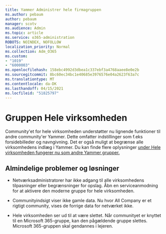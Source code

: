 ```yaml
---
title: Yammer Administrer hele firmagruppen
ms.author: pebaum
author: pebaum
manager: scotv
ms.audience: Admin
ms.topic: article
ms.service: o365-administration
ROBOTS: NOINDEX, NOFOLLOW
localization_priority: Normal
ms.collection: Adm_O365
ms.custom:
- "1019"
- "6000003"
ms.openlocfilehash: 158ebc4992d3dbea1c337ebf3a4768aaee8e0e2b
ms.sourcegitcommit: 8bc60ec34bc1e40685e3976576e04a2623f63a7c
ms.translationtype: MT
ms.contentlocale: da-DK
ms.lasthandoff: 04/15/2021
ms.locfileid: "51825797"
---
```

# <a name="all-company-group"></a>Gruppen Hele virksomheden

Community'et for hele virksomheden understøtter nu lignende funktioner til andre community'er Yammer. Dette omfatter indstillinger som f.eks forsidebilleder og navngivning. Det er også muligt at begrænse alle virksomhedens indlæg i Yammer. Du kan finde flere oplysninger [under Hele virksomheden fungerer nu som andre Yammer grupper.](https://docs.microsoft.com/yammer/manage-yammer-groups/yammer-all-company-yammer-community)

## <a name="common-issues-and-solutions"></a>Almindelige problemer og løsninger

- Netværksadministratorer har ikke adgang til alle virksomhedens tilpasninger eller begrænsninger for opslag. Åbn en serviceanmodning for at aktivere den moderne gruppe for hele virksomheden.

- Communityindsigt viser ikke gamle data. Nu hvor All Company er et rigtigt community, vises de forrige data for netværket ikke.

- Hele virksomheden ser ud til at være slettet. Når communityet er knyttet til en Microsoft 365-gruppe, kan den pågældende gruppe slettes. Microsoft 365-gruppen skal gendannes i lejeren.

